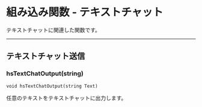
# 組み込み関数 - テキストチャット

テキストチャットに関連した関数です。

***

## テキストチャット送信

### hsTextChatOutput(string)
`void hsTextChatOutput(string Text)`

任意のテキストをテキストチャットに出力します。

